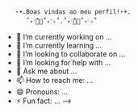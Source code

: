 ## 
       ⋆☀︎.Boas vindas ao meu perfil!⋆☀︎.
          ˚˖𓍢ִִ໋🌊🦈˚˖𓍢ִ✧˚.˚˖𓍢ִִ໋🌊🦈˚˖𓍢ִ✧˚

- 🔭 I’m currently working on ...
- 🌱 I’m currently learning ...
- 👯 I’m looking to collaborate on ...
- 🤔 I’m looking for help with ...
- 💬 Ask me about ...
- 📫 How to reach me: ...
- 😄 Pronouns: ...
- ⚡ Fun fact: ...
-->
